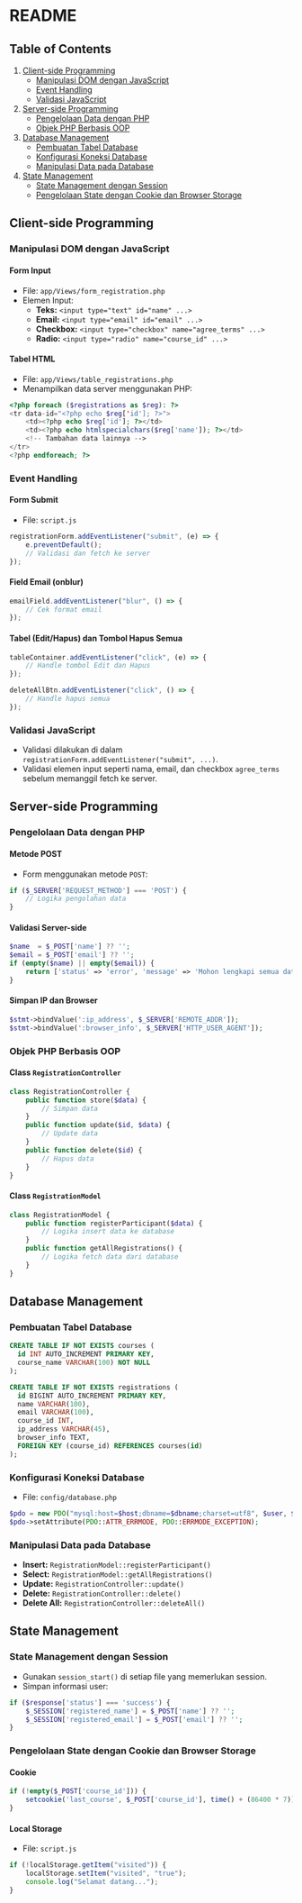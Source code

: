 # README

## Table of Contents

1. [Client-side Programming](#client-side-programming)
   - [Manipulasi DOM dengan JavaScript](#manipulasi-dom-dengan-javascript)
   - [Event Handling](#event-handling)
   - [Validasi JavaScript](#validasi-javascript)
2. [Server-side Programming](#server-side-programming)
   - [Pengelolaan Data dengan PHP](#pengelolaan-data-dengan-php)
   - [Objek PHP Berbasis OOP](#objek-php-berbasis-oop)
3. [Database Management](#database-management)
   - [Pembuatan Tabel Database](#pembuatan-tabel-database)
   - [Konfigurasi Koneksi Database](#konfigurasi-koneksi-database)
   - [Manipulasi Data pada Database](#manipulasi-data-pada-database)
4. [State Management](#state-management)
   - [State Management dengan Session](#state-management-dengan-session)
   - [Pengelolaan State dengan Cookie dan Browser Storage](#pengelolaan-state-dengan-cookie-dan-browser-storage)

## Client-side Programming

### Manipulasi DOM dengan JavaScript

#### Form Input
- File: `app/Views/form_registration.php`
- Elemen Input:
  - **Teks:** `<input type="text" id="name" ...>`
  - **Email:** `<input type="email" id="email" ...>`
  - **Checkbox:** `<input type="checkbox" name="agree_terms" ...>`
  - **Radio:** `<input type="radio" name="course_id" ...>`

#### Tabel HTML
- File: `app/Views/table_registrations.php`
- Menampilkan data server menggunakan PHP:

```php
<?php foreach ($registrations as $reg): ?>
<tr data-id="<?php echo $reg['id']; ?>">
    <td><?php echo $reg['id']; ?></td>
    <td><?php echo htmlspecialchars($reg['name']); ?></td>
    <!-- Tambahan data lainnya -->
</tr>
<?php endforeach; ?>
```

### Event Handling

#### Form Submit
- File: `script.js`

```javascript
registrationForm.addEventListener("submit", (e) => {
    e.preventDefault();
    // Validasi dan fetch ke server
});
```

#### Field Email (onblur)

```javascript
emailField.addEventListener("blur", () => {
    // Cek format email
});
```

#### Tabel (Edit/Hapus) dan Tombol Hapus Semua

```javascript
tableContainer.addEventListener("click", (e) => {
    // Handle tombol Edit dan Hapus
});

deleteAllBtn.addEventListener("click", () => {
    // Handle hapus semua
});
```

### Validasi JavaScript

- Validasi dilakukan di dalam `registrationForm.addEventListener("submit", ...)`.
- Validasi elemen input seperti nama, email, dan checkbox `agree_terms` sebelum memanggil fetch ke server.

## Server-side Programming

### Pengelolaan Data dengan PHP

#### Metode POST
- Form menggunakan metode `POST`:

```php
if ($_SERVER['REQUEST_METHOD'] === 'POST') {
    // Logika pengolahan data
}
```

#### Validasi Server-side

```php
$name  = $_POST['name'] ?? '';
$email = $_POST['email'] ?? '';
if (empty($name) || empty($email)) {
    return ['status' => 'error', 'message' => 'Mohon lengkapi semua data!'];
}
```

#### Simpan IP dan Browser

```php
$stmt->bindValue(':ip_address', $_SERVER['REMOTE_ADDR']);
$stmt->bindValue(':browser_info', $_SERVER['HTTP_USER_AGENT']);
```

### Objek PHP Berbasis OOP

#### Class `RegistrationController`

```php
class RegistrationController {
    public function store($data) {
        // Simpan data
    }
    public function update($id, $data) {
        // Update data
    }
    public function delete($id) {
        // Hapus data
    }
}
```

#### Class `RegistrationModel`

```php
class RegistrationModel {
    public function registerParticipant($data) {
        // Logika insert data ke database
    }
    public function getAllRegistrations() {
        // Logika fetch data dari database
    }
}
```

## Database Management

### Pembuatan Tabel Database

```sql
CREATE TABLE IF NOT EXISTS courses (
  id INT AUTO_INCREMENT PRIMARY KEY,
  course_name VARCHAR(100) NOT NULL
);

CREATE TABLE IF NOT EXISTS registrations (
  id BIGINT AUTO_INCREMENT PRIMARY KEY,
  name VARCHAR(100),
  email VARCHAR(100),
  course_id INT,
  ip_address VARCHAR(45),
  browser_info TEXT,
  FOREIGN KEY (course_id) REFERENCES courses(id)
);
```

### Konfigurasi Koneksi Database

- File: `config/database.php`

```php
$pdo = new PDO("mysql:host=$host;dbname=$dbname;charset=utf8", $user, $pass);
$pdo->setAttribute(PDO::ATTR_ERRMODE, PDO::ERRMODE_EXCEPTION);
```

### Manipulasi Data pada Database

- **Insert:** `RegistrationModel::registerParticipant()`
- **Select:** `RegistrationModel::getAllRegistrations()`
- **Update:** `RegistrationController::update()`
- **Delete:** `RegistrationController::delete()`
- **Delete All:** `RegistrationController::deleteAll()`

## State Management

### State Management dengan Session

- Gunakan `session_start()` di setiap file yang memerlukan session.
- Simpan informasi user:

```php
if ($response['status'] === 'success') {
    $_SESSION['registered_name'] = $_POST['name'] ?? '';
    $_SESSION['registered_email'] = $_POST['email'] ?? '';
}
```

### Pengelolaan State dengan Cookie dan Browser Storage

#### Cookie

```php
if (!empty($_POST['course_id'])) {
    setcookie('last_course', $_POST['course_id'], time() + (86400 * 7));
}
```

#### Local Storage

- File: `script.js`

```javascript
if (!localStorage.getItem("visited")) {
    localStorage.setItem("visited", "true");
    console.log("Selamat datang...");
}
